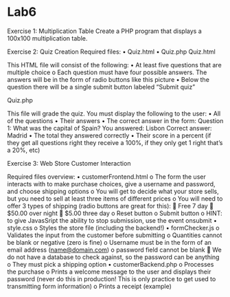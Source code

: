 # Lab6

Exercise 1: Multiplication Table 
Create a PHP program that displays a 100x100 multiplication table.


Exercise 2: Quiz Creation 
Required files: 
• Quiz.html 
• Quiz.php 
Quiz.html 
 
This HTML file will consist of the following: 
• At least five questions that are multiple choice 
o Each question must have four possible answers. The answers will be in the form of 
radio buttons like this picture 
• Below the question there will be a single submit button labeled “Submit quiz” 

Quiz.php 
 
This file will grade the quiz. 
You must display the following to the user: 
• All of the questions 
• Their answers 
• The correct answer in the form: 
Question 1: What was the capital of Spain? 
     You answered: Lisbon 
     Correct answer: Madrid 
• The total they answered correctly 
• Their score in a percent (if they get all questions right they receive a 100%, if they only get 1 
right that’s a 20%, etc) 

Exercise 3: Web Store 
Customer Interaction 
 
Required files overview: 
• customerFrontend.html 
o The form the user interacts with to make purchase choices, give a username and 
password, and choose shipping options 
o You will get to decide what your store sells, but you need to sell at least three items of 
different prices 
o You will need to offer 3 types of shipping (radio buttons are great for this): 
 Free 7 day 
 $50.00 over night 
 $5.00 three day 
o Reset button 
o Submit button 
o HINT: to give JavasSript the ability to stop submission, use the event onsubmit 
• style.css 
o Styles the store file (including the backend!) 
• formChecker.js 
o Validates the input from the customer before submitting 
o Quantities cannot be blank or negative (zero is fine) 
o Username must be in the form of an email address (name@domain.com) 
o password field cannot be blank 
 We do not have a database to check against, so the password can be anything 
o They must pick a shipping option 
• customerBackend.php 
o Processes the purchase 
o Prints a welcome message to the user and displays their password (never do this in 
production! This is only practice to get used to transmitting form information) 
o Prints a receipt (example) 
